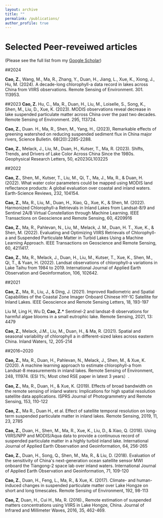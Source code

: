 ```yaml
---
layout: archive
title: ""
permalink: /publications/
author_profile: true
---
```

Selected Peer-reveiwed articles
======
(Please see the full list from my [Google Scholar](https://scholar.google.com/citations?user=ixbPOscAAAAJ&hl=en))

##2024

**Cao, Z.**, Wang, M., Ma, R., Zhang, Y., Duan, H., Jiang, L., Xue, K., Xiong, J., Hu, M. (2024). A decade-long chlorophyll-a data record in lakes across China from VIIRS observations. Remote Sensing of Environment. 301. 113953.

##2023
**Cao, Z.** Hu, C., Ma, R., Duan, H., Liu, M., Loiselle, S., Song, K., Shen, M., Liu, D., Xue, K. (2023). MODIS observations reveal decrease in lake suspended particulate matter across China over the past two decades. Remote Sensing of Environment. 295, 113724.

**Cao, Z.**, Duan. H., Ma, R., Shen, M., Yang, H., (2023), Remarkable effects of greening watershed on reducing suspended sediment flux in China major rivers, Science Bulletin. 68(20):2285-2288.

**Cao, Z.**, Melack, J., Liu, M., Duan, H., Kutser, T., Ma, R. (2023). Shifts, Trends, and Drivers of Lake Color Across China Since the 1980s. Geophysical Research Letters, 50, e2023GL103225

##2022

**Cao, Z.**, Shen, M., Kutser, T., Liu, M., Qi, T., Ma, J., Ma, R., & Duan, H. (2022). What water color parameters could be mapped using MODIS land reflectance products: A global evaluation over coastal and inland waters. Earth-Science Reviews, 232, 104154.

**Cao, Z.**, Ma, R., Liu, M., Duan, H., Xiao, Q., Xue, K., & Shen, M. (2022). Harmonized Chlorophyll-a Retrievals in Inland Lakes from Landsat-8/9 and Sentinel 2A/B Virtual Constellation through Machine Learning. IEEE Transactions on Geoscience and Remote Sensing, 60, 4209916

**Cao, Z.**, Ma, R., Pahlevan, N., Liu, M., Melack, J. M., Duan, H. T., Xue, K., & Shen, M. (2022). Evaluating and Optimizing VIIRS Retrievals of Chlorophyll-a and Suspended Particulate Matter in Turbid Lakes Using a Machine Learning Approach. IEEE Transactions on Geoscience and Remote Sensing, 60, 4211417. 

**Cao, Z.**, Ma, R., Melack, J., Duan, H., Liu, M., Kutser, T., Xue, K., Shen, M., Qi, T., & Yuan, H. (2022). Landsat observations of chlorophyll-a variations in Lake Taihu from 1984 to 2019. International Journal of Applied Earth Observation and Geoinformation, 106, 102642.

##2021

**Cao, Z.**, Ma, R., Liu, J., & Ding, J. (2021). Improved Radiometric and Spatial Capabilities of the Coastal Zone Imager Onboard Chinese HY-1C Satellite for Inland Lakes. IEEE Geoscience and Remote Sensing Letters, 18, 193-197

Liu M, Ling H, Wu D, **Cao, Z.\*** Sentinel-2 and landsat-8 observations for harmful algae blooms in a small eutrophic lake. Remote Sensing, 2021, 13: 4479

**Cao, Z.**, Melack, J.M., Liu, M., Duan, H., & Ma, R. (2021). Spatial and seasonal variability of chlorophyll a in different-sized lakes across eastern China. Inland Waters, 12, 205-214

##2016~2020

**Cao, Z.**, Ma, R., Duan, H., Pahlevan, N., Melack, J., Shen, M., & Xue, K. (2020). A machine learning approach to estimate chlorophyll-a from Landsat-8 measurements in inland lakes. Remote Sensing of Environment, 248, 111974. (ESI 1%; Most cited RSE paper in latest 3 years）.

**Cao, Z.**, Ma, R., Duan, H., & Xue, K. (2019). Effects of broad bandwidth on the remote sensing of inland waters: Implications for high spatial resolution satellite data applications. ISPRS Journal of Photogrammetry and Remote Sensing, 153, 110-122

**Cao, Z.**, Ma R., Duan H., et al. Effect of satellite temporal resolution on long-term suspended particulate matter in inland lakes. Remote Sensing, 2019, 11, 23, 2785

**Cao, Z.**, Duan, H., Shen, M., Ma, R., Xue, K., Liu, D., & Xiao, Q. (2018). Using VIIRS/NPP and MODIS/Aqua data to provide a continuous record of suspended particulate matter in a highly turbid inland lake. International Journal of Applied Earth Observation and Geoinformation, 64, 256-265

**Cao, Z.**, Duan, H., Song, Q., Shen, M., Ma, R., & Liu, D. (2018). Evaluation of the sensitivity of China's next-generation ocean satellite sensor MWI onboard the Tiangong-2 space lab over inland waters. International Journal of Applied Earth Observation and Geoinformation, 71, 109-120

**Cao, Z.**, Duan, H., Feng, L., Ma, R., & Xue, K. (2017). Climate- and human-induced changes in suspended particulate matter over Lake Hongze on short and long timescales. Remote Sensing of Environment, 192, 98-113

**Cao, Z**, Duan, H., Cui H., Ma, R. (2016)., Remote estimation of suspended matters concentrations using VIIRS in Lake Hongze, China. Journal of Infrared and Millimeter Waves, 2016, 35, 462-469.
